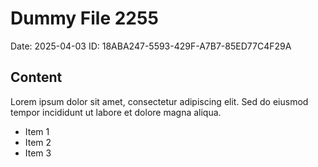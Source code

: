 # Dummy File 2255

Date: 2025-04-03
ID: 18ABA247-5593-429F-A7B7-85ED77C4F29A

## Content

Lorem ipsum dolor sit amet, consectetur adipiscing elit.
Sed do eiusmod tempor incididunt ut labore et dolore magna aliqua.

* Item 1
* Item 2
* Item 3
